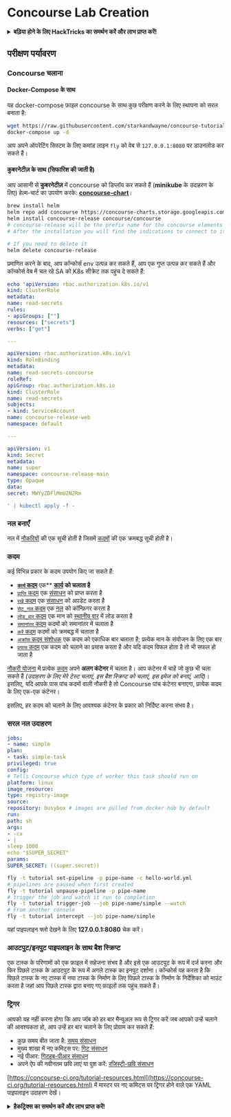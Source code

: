 # Concourse Lab Creation

<details>

<summary><strong>बढ़िया होने के लिए HackTricks का समर्थन करें और लाभ प्राप्त करें!</strong></summary>

* यदि आप अपनी कंपनी को **HackTricks में विज्ञापित करना चाहते हैं** या यदि आप **PEASS के नवीनतम संस्करण देखना चाहते हैं या HackTricks को PDF में डाउनलोड करना चाहते हैं** तो [**सदस्यता योजनाएं**](https://github.com/sponsors/carlospolop) देखें!
* [**आधिकारिक PEASS और HackTricks स्वैग**](https://peass.creator-spring.com) प्राप्त करें
* [**The PEASS Family**](https://opensea.io/collection/the-peass-family) का खोज करें, हमारा विशेष [**NFTs**](https://opensea.io/collection/the-peass-family) संग्रह
* **💬 [**Discord समूह**](https://discord.gg/hRep4RUj7f) या [**telegram समूह**](https://t.me/peass) में शामिल हों या मुझे **Twitter** पर फ़ॉलो करें 🐦 [**@carlospolopm**](https://twitter.com/carlospolopm)**.**
* **अपने हैकिंग ट्रिक्स को साझा करें,** [**HackTricks**](https://github.com/carlospolop/hacktricks) और [**HackTricks Cloud**](https://github.com/carlospolop/hacktricks-cloud) github repos में PR जमा करके।

</details>

## परीक्षण पर्यावरण

### Concourse चलाना

#### Docker-Compose के साथ

यह docker-compose फ़ाइल concourse के साथ कुछ परीक्षण करने के लिए स्थापना को सरल बनाता है:
```bash
wget https://raw.githubusercontent.com/starkandwayne/concourse-tutorial/master/docker-compose.yml
docker-compose up -d
```
आप अपने ऑपरेटिंग सिस्टम के लिए कमांड लाइन `fly` को वेब से `127.0.0.1:8080` पर डाउनलोड कर सकते हैं।

#### कुबरनेटीज़ के साथ (सिफारिश की जाती है)

आप आसानी से **कुबरनेटीज़** में concourse को डिप्लॉय कर सकते हैं (**minikube** के उदाहरण के लिए) हेल्म-चार्ट का उपयोग करके: [**concourse-chart**](https://github.com/concourse/concourse-chart)।
```bash
brew install helm
helm repo add concourse https://concourse-charts.storage.googleapis.com/
helm install concourse-release concourse/concourse
# concourse-release will be the prefix name for the concourse elements in k8s
# After the installation you will find the indications to connect to it in the console

# If you need to delete it
helm delete concourse-release
```
प्रमाणित करने के बाद, आप कॉन्कोर्स env उत्पन्न कर सकते हैं, आप एक गुप्त उत्पन्न कर सकते हैं और कॉन्कोर्स वेब में चल रहे SA को K8s सीक्रेट तक पहुंच दे सकते हैं:
```yaml
echo 'apiVersion: rbac.authorization.k8s.io/v1
kind: ClusterRole
metadata:
name: read-secrets
rules:
- apiGroups: [""]
resources: ["secrets"]
verbs: ["get"]

---

apiVersion: rbac.authorization.k8s.io/v1
kind: RoleBinding
metadata:
name: read-secrets-concourse
roleRef:
apiGroup: rbac.authorization.k8s.io
kind: ClusterRole
name: read-secrets
subjects:
- kind: ServiceAccount
name: concourse-release-web
namespace: default

---

apiVersion: v1
kind: Secret
metadata:
name: super
namespace: concourse-release-main
type: Opaque
data:
secret: MWYyZDFlMmU2N2Rm

' | kubectl apply -f -
```
### नल बनाएँ

नल में [नौकरियों](https://concourse-ci.org/jobs.html) की एक सूची होती है जिसमें [कदमों](https://concourse-ci.org/steps.html) की एक क्रमबद्ध सूची होती है।

### कदम

कई विभिन्न प्रकार के कदम उपयोग किए जा सकते हैं:

* **[**`कार्य` कदम**](https://concourse-ci.org/task-step.html)** एक** [**कार्य**](https://concourse-ci.org/tasks.html) **को चलाता है**
* [`प्राप्ति` कदम](https://concourse-ci.org/get-step.html) एक [संसाधन](https://concourse-ci.org/resources.html) को प्राप्त करता है
* [`रखें` कदम](https://concourse-ci.org/put-step.html) एक [संसाधन](https://concourse-ci.org/resources.html) को अपडेट करता है
* [`सेट_नल` कदम](https://concourse-ci.org/set-pipeline-step.html) एक [नल](https://concourse-ci.org/pipelines.html) को कॉन्फ़िगर करता है
* [`लोड_वार` कदम](https://concourse-ci.org/load-var-step.html) एक मान को [स्थानीय वार](https://concourse-ci.org/vars.html#local-vars) में लोड करता है
* [`समानांतर` कदम](https://concourse-ci.org/in-parallel-step.html) कदमों को समानांतर में चलाता है
* [`करें` कदम](https://concourse-ci.org/do-step.html) कदमों को क्रमबद्ध में चलाता है
* [`अक्रॉस` कदम संशोधक](https://concourse-ci.org/across-step.html#schema.across) एक कदम को एकाधिक बार चलाता है; प्रत्येक मान के संयोजन के लिए एक बार
* [`प्रयास` कदम](https://concourse-ci.org/try-step.html) एक कदम को चलाने का प्रयास करता है और यदि कदम विफल होता है तो भी सफल हो जाता है

[नौकरी योजना](https://concourse-ci.org/jobs.html#schema.job.plan) में प्रत्येक [कदम](https://concourse-ci.org/steps.html) अपने **अलग कंटेनर** में चलता है। आप कंटेनर में चाहें जो कुछ भी चला सकते हैं _(उदाहरण के लिए मेरे टेस्ट चलाएं, इस बैश स्क्रिप्ट को चलाएं, इस इमेज को बनाएं, आदि)_। इसलिए, यदि आपके पास पांच कदमों वाली नौकरी है तो Concourse पांच कंटेनर बनाएगा, प्रत्येक कदम के लिए एक-एक कंटेनर।

इसलिए, हर कदम को चलाने के लिए आवश्यक कंटेनर के प्रकार को निर्दिष्ट करना संभव है।

### सरल नल उदाहरण
```yaml
jobs:
- name: simple
plan:
- task: simple-task
privileged: true
config:
# Tells Concourse which type of worker this task should run on
platform: linux
image_resource:
type: registry-image
source:
repository: busybox # images are pulled from docker hub by default
run:
path: sh
args:
- -cx
- |
sleep 1000
echo "$SUPER_SECRET"
params:
SUPER_SECRET: ((super.secret))
```

```bash
fly -t tutorial set-pipeline -p pipe-name -c hello-world.yml
# pipelines are paused when first created
fly -t tutorial unpause-pipeline -p pipe-name
# trigger the job and watch it run to completion
fly -t tutorial trigger-job --job pipe-name/simple --watch
# From another console
fly -t tutorial intercept --job pipe-name/simple
```
यहां पाइपलाइन फ्लो देखने के लिए **127.0.0.1:8080** चेक करें।

### आउटपुट/इनपुट पाइपलाइन के साथ बैश स्क्रिप्ट

एक टास्क के परिणामों को एक फ़ाइल में सहेजना संभव है और इसे एक आउटपुट के रूप में दर्ज करना और फिर पिछले टास्क के आउटपुट के रूप में अगले टास्क का इनपुट दर्शाना। कॉन्कोर्स यह करता है कि पिछले टास्क के नए टास्क में नया टास्क के निर्माण के लिए पिछले टास्क के निर्माण के निर्देशिका को माउंट करता है जहां आप पिछले टास्क द्वारा बनाए गए फ़ाइलों तक पहुंच सकते हैं।

### ट्रिगर

आपको यह नहीं करना होगा कि आप जॉब को हर बार मैन्युअल रूप से ट्रिगर करें जब आपको उन्हें चलाने की आवश्यकता हो, आप उन्हें हर बार चलाने के लिए प्रोग्राम कर सकते हैं:

* कुछ समय बीत जाता है: [समय संसाधन](https://github.com/concourse/time-resource/)
* मुख्य शाखा में नए कमिट्स पर: [गिट संसाधन](https://github.com/concourse/git-resource)
* नई पीआर: [गिटहब-पीआर संसाधन](https://github.com/telia-oss/github-pr-resource)
* अपने ऐप की नवीनतम छवि लाएं या पुश करें: [रजिस्ट्री-छवि संसाधन](https://github.com/concourse/registry-image-resource/)

[https://concourse-ci.org/tutorial-resources.html](https://concourse-ci.org/tutorial-resources.html) में मास्टर पर नए कमिट्स पर ट्रिगर होने वाले एक YAML पाइपलाइन उदाहरण देखें।

<details>

<summary><strong>हैकट्रिक्स का समर्थन करें और लाभ प्राप्त करें!</strong></summary>

* यदि आप अपनी **कंपनी को हैकट्रिक्स में विज्ञापित करना चाहते हैं** या यदि आप **PEASS के नवीनतम संस्करण या HackTricks को PDF में डाउनलोड करना चाहते हैं** तो [**सदस्यता योजनाएं**](https://github.com/sponsors/carlospolop) देखें!
* [**आधिकारिक PEASS और HackTricks स्वैग**](https://peass.creator-spring.com) प्राप्त करें
* [**The PEASS Family**](https://opensea.io/collection/the-peass-family) खोजें, हमारा विशेष [**NFTs**](https://opensea.io/collection/the-peass-family) संग्रह
* **शामिल हों** 💬 [**डिस्कॉर्ड समूह**](https://discord.gg/hRep4RUj7f) या [**टेलीग्राम समूह**](https://t.me/peass) में या मुझे **ट्विटर** 🐦 [**@carlospolopm**](https://twitter.com/carlospolopm)** का** **फ़ॉलो** करें।
* **अपने हैकिंग ट्रिक्स साझा करें,** [**HackTricks**](https://github.com/carlospolop/hacktricks) और [**HackTricks Cloud**](https://github.com/carlospolop/hacktricks-cloud) github repos में पीआर जमा करके।

</details>
